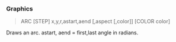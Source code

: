 ### Graphics

> ARC [STEP] x,y,r,astart,aend [,aspect [,color]] [COLOR color]

Draws an arc. astart, aend = first,last angle in radians.

